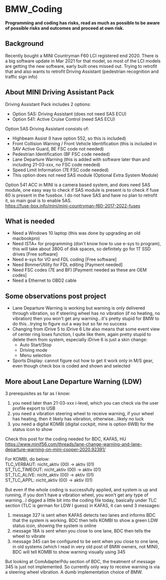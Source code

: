 # BMW_Coding
**Programming and coding has risks, read as much as possible to be aware of possible risks and outcomes and proceed at own risk.**

## Background
Recently bought a MINI Countryman F60 LCI registered end 2020. There is a big software update in Mar 2021 for that model, so most of the LCI models are getting the new software, early built ones missed out. Trying to retrofit that and also wants to retrofit Driving Assistant (pedestrian recognition and traffic sign info)

## About MINI Driving Assistant Pack
Driving Assistant Pack includes 2 options:
- Option 5AS: Driving Assistant (does not need SAS ECU)
- Option 541: Active Cruise Control (need SAS ECU)

Option 5AS Driving Assistant consists of:
- Highbeam Assist (I have option 552, so this is included)
- Front Collision Warning / Front Vehicle Identification (this is included in 5AV Active Guard, BE FSC code not needed)
- Pedestrian Identification (BF FSC code needed)
- Lane Departure Warning (this is added with software later than and including 21-03-xxx, no FSC code needed)
- Speed Limit Information (7E FSC code needed)
- This option does not need SAS module (Optional Extra System Module)

Option 541 ACC in MINI is a camera based system, and does need SAS module, one easy way to check if SAS module is present is to check if fuse 60 is present in the fusebox. I do not have SAS and have no plan to retrofit it, so main goal is to enable 5AS.  
https://fuse-box.info/mini/mini-countryman-f60-2017-2022-fuses

## What is needed
- Need a Windows 10 laptop (this was done by upgrading an old macbookpro)
- Need ISTA+ for programming (don't know how to use e-sys to program), this will take about 380G of disk spaces, so definitely go for 1T SSD drives [Free software]
- Need e-sys for VO and FDL coding [Free software]
- Need BimmerUtility for FDL editing [Payment needed]
- Need FSC codes (7E and BF) [Payment needed as these are OEM codes]
- Need a Ethernet to OBD2 cable

## Some observations post project
- Lane Departure Warning is working but warning is only delivered through vibration, so if steering wheel has no vibration (if no heating, no vibration) then you won't get any warning...it's pretty stupid for BMW to do this...trying to figure out a way but so far no success
- Changing from iDrive 5 to iDrive 6 Lite also means that some event view of center ring loses function, I quite like them, again pretty stupid to delete them from system, especially iDrive 6 is just a skin change:
  - Auto Start/Stop
  - Driving mode
  - Menu selection
- Sports Display: cannot figure out how to get it work only in M/S gear, even though check box is coded and shown and selected

## More about Lane Departure Warning (LDW)
3 prerequisites as far as I know:
1) you need later than 21-03-xxx i-level, which you can check via the user profile export to USB
2) you need a vibration steering wheel to receive warning, if your wheel has heating, then it likely has vibration, otherwise...likely no luck
3) you need a digital KOMBI (digital cockpit, mine is option 6WB) for the status icon to show

Check this post for the coding needed for BDC, KAFAS, HU  
https://www.minif56.com/threads/lane-change-warning-and-lane-departure-warning-on-mini-cooper-2020.92391/  

For KOMBI, do below:  
TLC_VERBAUT: nicht_aktiv (00) -> aktiv (01)  
ST_TLC_TIMEOUT: nicht_aktiv (00) -> aktiv (01)  
ST_TLC_ALIVE: nicht_aktiv (00) -> aktiv (01)  
ST_TLC_APPL: nicht_aktiv (00) -> aktiv (01)  

But even if the whole coding is successfully applied, and system is up and running, if you don't have a vibration wheel, you won't get any type of warning...I digged a little bit into the coding file today, basically under TLC section (TLC is german for LDW I guess) in KAFAS, it can send 3 messages:  
1) message 327 is sent when KAFAS detects two lanes and informs BDC that the system is working. BDC then tells KOMBI to show a green LDW status icon, showing the system is online
2) message 18A is sent when you close to one lane, BDC then tells the wheel to vibrate
3) message 345 can be configured to be sent when you close to one lane, in old systems (which I read in very old post of BMW owners, not MINI), BDC will tell KOMBI to show warning visually using 345

But looking at ComAdapterPdu section of BDC, the treatment of message 345 is just not implemented. So currently only way to receive warning is via a steering wheel vibration. A dumb implementation choice of BMW.

